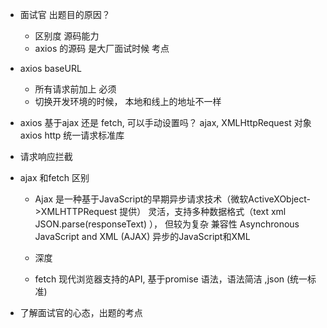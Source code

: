 - 面试官 出题目的原因？ 
  - 区别度 
    源码能力
  - axios 的源码 是大厂面试时候 考点 
- axios baseURL
  - 所有请求前加上 必须
  - 切换开发环境的时候， 本地和线上的地址不一样 

- axios 基于ajax 还是 fetch, 可以手动设置吗？
  ajax, XMLHttpRequest 对象
  axios  http 统一请求标准库 

- 请求响应拦截
- ajax 和fetch 区别
  - Ajax 是一种基于JavaScript的早期异步请求技术（微软ActiveXObject->XMLHTTPRequest 提供）
    灵活，支持多种数据格式（text xml  JSON.parse(responseText) ）， 但较为复杂
    兼容性 
    Asynchronous JavaScript and XML (AJAX) 异步的JavaScript和XML
    
  - 深度
  - fetch 现代浏览器支持的API, 基于promise 语法，语法简洁 ,json (统一标准)

- 了解面试官的心态，出题的考点
